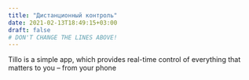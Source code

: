 ```yaml
---
title: "Дистанционный контроль"
date: 2021-02-13T18:49:15+03:00
draft: false 
# DON'T CHANGE THE LINES ABOVE!
---
```

Tillo is a simple app, which provides 
real-time control of everything that 
matters to you – from your phone</p>

